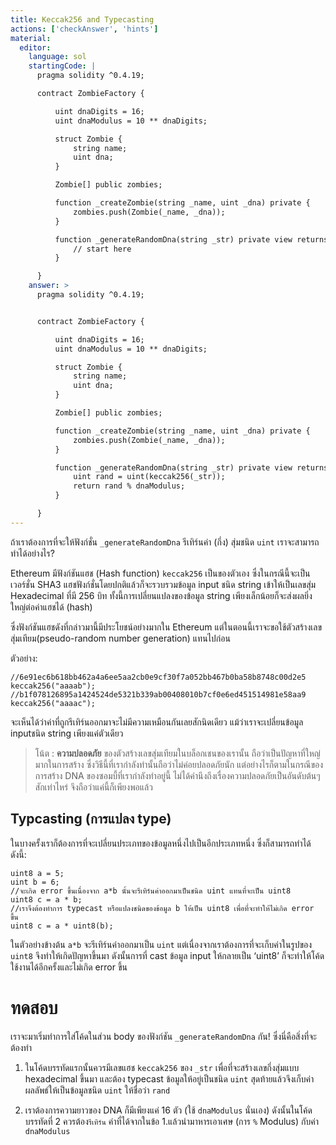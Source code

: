 ```yaml
---
title: Keccak256 and Typecasting
actions: ['checkAnswer', 'hints']
material:
  editor:
    language: sol
    startingCode: |
      pragma solidity ^0.4.19;

      contract ZombieFactory {

          uint dnaDigits = 16;
          uint dnaModulus = 10 ** dnaDigits;

          struct Zombie {
              string name;
              uint dna;
          }

          Zombie[] public zombies;

          function _createZombie(string _name, uint _dna) private {
              zombies.push(Zombie(_name, _dna));
          } 

          function _generateRandomDna(string _str) private view returns (uint) {
              // start here
          }

      }
    answer: >
      pragma solidity ^0.4.19;


      contract ZombieFactory {

          uint dnaDigits = 16;
          uint dnaModulus = 10 ** dnaDigits;

          struct Zombie {
              string name;
              uint dna;
          }

          Zombie[] public zombies;

          function _createZombie(string _name, uint _dna) private {
              zombies.push(Zombie(_name, _dna));
          } 

          function _generateRandomDna(string _str) private view returns (uint) {
              uint rand = uint(keccak256(_str));
              return rand % dnaModulus;
          }

      }
---
```


ถ้าเราต้องการที่จะให้ฟังก์ชั่น `_generateRandomDna` รีเทิร์นค่า (กึ่ง) สุ่มชนิด `uint` เราจะสามารถทำได้อย่างไร?

Ethereum มีฟังก์ชันแฮช (Hash function) `keccak256` เป็นของตัวเอง ซึ่งในกรณีนี้จะเป็นเวอร์ชั่น SHA3 แฮชฟังก์ชั่นโดยปกติแล้วก็จะรวบรวมข้อมูล input ชนิด string เข้าให้เป็นเลขสุ่ม Hexadecimal ที่มี 256 บิท  ทั้งนี้การเปลี่ยนแปลงของข้อมูล string เพียงเล็กน้อยก็จะส่งผลยิ่งใหญ่ต่อค่าแฮชได้ (hash)

ซึ่งฟังก์ชันแฮชดังที่กล่าวมานี้มีประโยชน์อย่างมากใน Ethereum แต่ในตอนนี้เราจะขอใช้ตัวสร้างเลขสุ่มเทียม(pseudo-random number generation) แทนไปก่อน

ตัวอย่าง:

```
//6e91ec6b618bb462a4a6ee5aa2cb0e9cf30f7a052bb467b0ba58b8748c00d2e5
keccak256("aaaab");
//b1f078126895a1424524de5321b339ab00408010b7cf0e6ed451514981e58aa9
keccak256("aaaac");
```

จะเห็นได้ว่าค่าที่ถูกรีเทิร์นออกมาจะไม่มีความเหมือนกันเลยสักนิดเดียว แม้ว่าเราจะเปลี่ยนข้อมูล inputชนิด string เพียงแค่ตัวเดียว

> โน้ต : **ความปลอดภัย** ของตัวสร้างเลขสุ่มเทียมในบล็อกเชนของเรานั้น ถือว่าเป็นปัญหาที่ใหญ่มากในการสร้าง ซึ่งวิธีนี้ที่เรากำลังทำนั้นถือว่าไม่ค่อยปลอดภัยนัก แต่อย่างไรก็ตามในกรณีของการสร้าง DNA ของซอมบี้ที่เรากำลังทำอยู่นี้ ไม่ได้คำนึงถึงเรื่องความปลอดภัยเป็นอันดับต้นๆ สักเท่าไหร่ จึงถือว่าแค่นี้ก็เพียงพอแล้ว

## Typcasting (การแปลง type)

ในบางครั้งเราก็ต้องการที่จะเปลี่ยนประเภทของข้อมูลหนึ่งไปเป็นอีกประเภทหนึ่ง ซึ่งก็สามารถทำได้ดังนี้:

```
uint8 a = 5;
uint b = 6;
//จะเกิด error ขึ้นเนื่องจาก a*b นั้นจะรีเทิร์นค่าออกมาเป็นชนิด uint แทนที่จะเป็น uint8
uint8 c = a * b; 
//เราจึงต้องทำการ typecast หรือแปลงชนิดของข้อมูล b ให้เป็น uint8 เพื่อที่จะทำให้ไม่เกิด error ขึ้น
uint8 c = a * uint8(b); 
```

ในตัวอย่างข้างต้น `a*b` จะรีเทิร์นค่าออกมาเป็น `uint`  แต่เนื่องจากเราต้องการที่จะเก็บค่าในรูปของ `uint8` จึงทำให้เกิดปัญหาขึ้นมา ดังนั้นการที่ cast ข้อมูล input ให้กลายเป็น ‘uint8’ ก็จะทำให้โค้ดใช้งานได้อีกครั้งและไม่เกิด error ขึ้น

# ทดสอบ

เราจะมาเริ่มทำการใส่โค้ดในส่วน body ของฟังก์ชัน `_generateRandomDna` กัน! ซึ่งนี่คือสิ่งที่จะต้องทำ

1.	ในโค้ดบรรทัดแรกนั้นควรมีเลขแฮช `keccak256` ของ `_str` เพื่อที่จะสร้างเลขกึ่งสุ่มแบบ hexadecimal ขึ้นมา และต้อง typecast ข้อมูลให้อยู่เป็นชนิด `uint` สุดท้ายแล้วจึงเก็บค่าผลลัพธ์ให้เป็นข้อมูลชนิด `uint` ให้ชื่อว่า `rand`

2.	เราต้องการความยาวของ DNA ก็มีเพียงแค่ 16 ตัว (ใช้ `dnaModulus` นั่นเอง) ดังนั้นในโค้ดบรรทัดที่ 2 ควรต้อง`รีเทิร์น` ค่าที่ได้จากในข้อ 1.แล้วนำมาหารเอาเศษ (การ `%` Modulus) กับค่า `dnaModulus`
